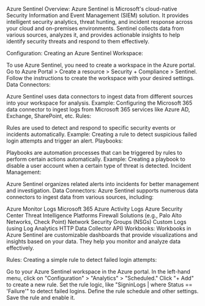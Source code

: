Azure Sentinel Overview:
Azure Sentinel is Microsoft's cloud-native Security Information and Event Management (SIEM) solution. It provides intelligent security analytics, threat hunting, and incident response across your cloud and on-premises environments. Sentinel collects data from various sources, analyzes it, and provides actionable insights to help identify security threats and respond to them effectively.

Configuration:
Creating an Azure Sentinel Workspace:

To use Azure Sentinel, you need to create a workspace in the Azure portal. Go to Azure Portal > Create a resource > Security + Compliance > Sentinel.
Follow the instructions to create the workspace with your desired settings.
Data Connectors:

Azure Sentinel uses data connectors to ingest data from different sources into your workspace for analysis.
Example: Configuring the Microsoft 365 data connector to ingest logs from Microsoft 365 services like Azure AD, Exchange, SharePoint, etc.
Rules:

Rules are used to detect and respond to specific security events or incidents automatically.
Example: Creating a rule to detect suspicious failed login attempts and trigger an alert.
Playbooks:

Playbooks are automation processes that can be triggered by rules to perform certain actions automatically.
Example: Creating a playbook to disable a user account when a certain type of threat is detected.
Incident Management:

Azure Sentinel organizes related alerts into incidents for better management and investigation.
Data Connectors:
Azure Sentinel supports numerous data connectors to ingest data from various sources, including:

Azure Monitor Logs
Microsoft 365
Azure Activity Logs
Azure Security Center
Threat Intelligence Platforms
Firewall Solutions (e.g., Palo Alto Networks, Check Point)
Network Security Groups (NSGs)
Custom Logs (using Log Analytics HTTP Data Collector API)
Workbooks:
Workbooks in Azure Sentinel are customizable dashboards that provide visualizations and insights based on your data. They help you monitor and analyze data effectively.

Rules:
Creating a simple rule to detect failed login attempts:

Go to your Azure Sentinel workspace in the Azure portal.
In the left-hand menu, click on "Configuration" > "Analytics" > "Scheduled."
Click "+ Add" to create a new rule.
Set the rule logic, like "SigninLogs | where Status == 'Failure'" to detect failed logins.
Define the rule schedule and other settings.
Save the rule and enable it.
